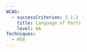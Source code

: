 ```yaml
---
WCAG:
  - successCriterion: 3.1.2
    title: Language of Parts
    level: AA
Techniques:
  - H58
---
```

